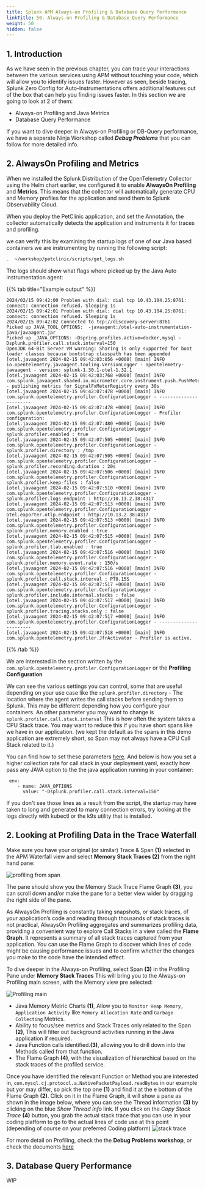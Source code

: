 ```yaml
---
title: Splunk APM Always-on Profiling & Database Query Performance
linkTitle: 50. Always-on Profiling & Database Query Performance 
weight: 50
hidden: false
---
```

## 1. Introduction

As we have seen in the previous chapter, you can trace your interactions between the various services using APM without touching your code, which will allow you to identify issues faster. However as seen, beside tracing, Splunk Zero Config for Auto-Instrumentations offers additional features out of the box that can help you finding issues faster. In this section we are going to look at 2 of them:

* Always-on Profiling and Java Metrics
* Database Query Performance

If you want to dive deeper in Always-on Profiling or DB-Query performance, we have a separate Ninja Workshop called ***Debug Problems*** that you can follow for more detailed info.

## 2. AlwaysOn Profiling and Metrics

When we installed the Splunk Distribution of the OpenTelemetry Collector using the Helm chart earlier, we configured it to enable **AlwaysOn Profiling** and **Metrics**. This means that the collector will automatically generate CPU and Memory profiles for the application and send them to Splunk Observability Cloud.

When you deploy the PetClinic application, and set the Annotation, the collector automatically detects the application and instruments it for traces and profiling.

we can verify this by examining the startup logs of one of our Java based containers we are instrumenting by running the following script:

```bash
.  ~/workshop/petclinic/scripts/get_logs.sh
```

The logs should show what flags where picked up by the Java Auto instrumentation agent:

{{% tab title="Example output" %}}

``` text {wrap="false"}
2024/02/15 09:42:00 Problem with dial: dial tcp 10.43.104.25:8761: connect: connection refused. Sleeping 1s
2024/02/15 09:42:01 Problem with dial: dial tcp 10.43.104.25:8761: connect: connection refused. Sleeping 1s
2024/02/15 09:42:02 Connected to tcp://discovery-server:8761
Picked up JAVA_TOOL_OPTIONS:  -javaagent:/otel-auto-instrumentation-java/javaagent.jar
Picked up _JAVA_OPTIONS: -Dspring.profiles.active=docker,mysql -Dsplunk.profiler.call.stack.interval=150
OpenJDK 64-Bit Server VM warning: Sharing is only supported for boot loader classes because bootstrap classpath has been appended
[otel.javaagent 2024-02-15 09:42:03:056 +0000] [main] INFO io.opentelemetry.javaagent.tooling.VersionLogger - opentelemetry-javaagent - version: splunk-1.30.1-otel-1.32.1
[otel.javaagent 2024-02-15 09:42:03:768 +0000] [main] INFO com.splunk.javaagent.shaded.io.micrometer.core.instrument.push.PushMeterRegistry - publishing metrics for SignalFxMeterRegistry every 30s
[otel.javaagent 2024-02-15 09:42:07:478 +0000] [main] INFO com.splunk.opentelemetry.profiler.ConfigurationLogger - -----------------------
[otel.javaagent 2024-02-15 09:42:07:478 +0000] [main] INFO com.splunk.opentelemetry.profiler.ConfigurationLogger - Profiler configuration:
[otel.javaagent 2024-02-15 09:42:07:480 +0000] [main] INFO com.splunk.opentelemetry.profiler.ConfigurationLogger -                  splunk.profiler.enabled : true
[otel.javaagent 2024-02-15 09:42:07:505 +0000] [main] INFO com.splunk.opentelemetry.profiler.ConfigurationLogger -                splunk.profiler.directory : /tmp
[otel.javaagent 2024-02-15 09:42:07:505 +0000] [main] INFO com.splunk.opentelemetry.profiler.ConfigurationLogger -       splunk.profiler.recording.duration : 20s
[otel.javaagent 2024-02-15 09:42:07:506 +0000] [main] INFO com.splunk.opentelemetry.profiler.ConfigurationLogger -               splunk.profiler.keep-files : false
[otel.javaagent 2024-02-15 09:42:07:510 +0000] [main] INFO com.splunk.opentelemetry.profiler.ConfigurationLogger -            splunk.profiler.logs-endpoint : http://10.13.2.38:4317
[otel.javaagent 2024-02-15 09:42:07:513 +0000] [main] INFO com.splunk.opentelemetry.profiler.ConfigurationLogger -              otel.exporter.otlp.endpoint : http://10.13.2.38:4317
[otel.javaagent 2024-02-15 09:42:07:513 +0000] [main] INFO com.splunk.opentelemetry.profiler.ConfigurationLogger -           splunk.profiler.memory.enabled : true
[otel.javaagent 2024-02-15 09:42:07:515 +0000] [main] INFO com.splunk.opentelemetry.profiler.ConfigurationLogger -             splunk.profiler.tlab.enabled : true
[otel.javaagent 2024-02-15 09:42:07:516 +0000] [main] INFO com.splunk.opentelemetry.profiler.ConfigurationLogger -        splunk.profiler.memory.event.rate : 150/s
[otel.javaagent 2024-02-15 09:42:07:516 +0000] [main] INFO com.splunk.opentelemetry.profiler.ConfigurationLogger -      splunk.profiler.call.stack.interval : PT0.15S
[otel.javaagent 2024-02-15 09:42:07:517 +0000] [main] INFO com.splunk.opentelemetry.profiler.ConfigurationLogger -  splunk.profiler.include.internal.stacks : false
[otel.javaagent 2024-02-15 09:42:07:517 +0000] [main] INFO com.splunk.opentelemetry.profiler.ConfigurationLogger -      splunk.profiler.tracing.stacks.only : false
[otel.javaagent 2024-02-15 09:42:07:517 +0000] [main] INFO com.splunk.opentelemetry.profiler.ConfigurationLogger - -----------------------
[otel.javaagent 2024-02-15 09:42:07:518 +0000] [main] INFO com.splunk.opentelemetry.profiler.JfrActivator - Profiler is active.
```

{{% /tab %}}

We are interested in the section written by the  `com.splunk.opentelemetry.profiler.ConfigurationLogger` or the **Profiling Configuration**

We can see the various settings you can control, some that are  useful depending on your use case like the `splunk.profiler.directory` -  The location where the agent  writes the call stacks before sending them to Splunk. This may be different depending how you configure your containers.
An other parameter you may want to change is `splunk.profiler.call.stack.interval` This is how often the system takes a CPU Stack trace. You may want to reduce this if you have short spans like we have in our application. (we kept the default as the spans in this demo application are extremely short, so Span may not always have a CPU  Call Stack related to it.)

You can find how to set these parameters [here](https://docs.splunk.com/observability/en/gdi/get-data-in/application/java/configuration/advanced-java-otel-configuration.html#profiling-configuration-java). And below is how you set a higher collection rate for call stack in your deployment.yaml, exactly how pass any JAVA option to the the java application running in your container:

```text
 env: 
    - name: JAVA_OPTIONS
      value: "-Dsplunk.profiler.call.stack.interval=150"
```

If you don't see those lines as a result from the script, the startup may have taken to long and generated to many connection errors, try looking at the logs directly with kubectl or the k9s utility that is installed.

## 2. Looking at Profiling Data in the Trace Waterfall

Make sure you have your original (or similar) Trace  & Span **(1)** selected in the APM Waterfall view and select  **Memory Stack Traces (2)** from the right hand pane:

![profiling from span](../images/flamechart-in-waterfall.png)

The pane should show you the  Memory Stack Trace Flame Graph **(3)**, you can scroll down and/or make the pane  for a better view wider by dragging the right  side of the pane.

As AlwaysOn Profiling is constantly taking snapshots, or stack traces, of your application’s code and reading through thousands of stack traces is not practical, AlwaysOn Profiling aggregates and summarizes profiling data, providing a convenient way to explore Call Stacks in a view called the **Flame Graph**. It represents a summary of all stack traces captured from your application.  You can use the Flame Graph to discover which lines of code might be causing performance issues and to confirm whether the changes you make to the code have the intended effect.

To dive deeper in the Always-on Profiling, select Span **(3)** in the Profiling Pane under **Memory Stack Traces**
This will bring you to the Always-on Profiling main screen, with the Memory view pre selected:

![Profiling main](../images/profiling-memory.png)

* Java Memory Metric Charts **(1)**,  Allow you to `Monitor Heap Memory, Application Activity` like `Memory Allocation Rate`  and `Garbage Collecting` Metrics.
* Ability to focus/see metrics and Stack Traces only related to the Span **(2)**, This will filter out background activities running in the Java application if required.
* Java Function calls identified.**(3)**, allowing you to drill down  into the Methods called from that function.
* The Flame Graph **(4)**,  with the visualization of hierarchical based on the stack traces of the profiled service.

Once you have identified the relevant Function or Method you are interested in, `com.mysql.cj.protocol.a.NativePacketPayload.readBytes` in our example but yor may differ, so pick the top one **(1)**  and find it at the e bottom of the Flame Graph **(2)**. Click on it in the Flame Graph, it will show a pane as shown in the image below, where you can see the Thread information **(3)** by clicking on the blue *Show Thread Info* link. If you click on the *Copy Stack Trace* **(4)** button, you grab the actual stack trace that you can use in your coding platform to go to the actual lines of code use at this point (depending of course on your preferred Coding platform)
![stack trace](../images/grab-stack-trace.png)

For more detail on Profiling, check the the **Debug Problems workshop**, or  check the documents [here](https://docs.splunk.com/observability/en/apm/profiling/intro-profiling.html#introduction-to-alwayson-profiling-for-splunk-apm)

## 3. Database Query Performance


WIP
<!--

You can now visit the Splunk APM UI and examine the application components, traces, profiling, DB Query performance and metrics. From the left-hand menu **APM** → **Explore**, click the environment dropdown and select your environment e.g. `<INSTANCE>-petclinic` (where`<INSTANCE>` is replaced with the value you noted down earlier).

![APM Environment](../images/apm-environment.png)

Once your validation is complete you can stop the application by pressing `Ctrl-c`.

## 4. Adding Resource Attributes to Spans

Resource attributes can be added to every reported span. For example `version=0.314`. A comma-separated list of resource attributes can also be defined e.g. `key1=val1,key2=val2`.

Let's launch the PetClinic again using new resource attributes. Note, that adding resource attributes to the run command will override what was defined when we installed the collector. Let's add two new resource attributes `deployment.environment=$INSTANCE-petclinic-env,version=0.314`:

```bash
java \
-Dserver.port=8083 \
-Dotel.service.name=$INSTANCE-petclinic-service \
-Dotel.resource.attributes=deployment.environment=$INSTANCE-petclinic-env,version=0.314 \
-jar target/spring-petclinic-*.jar --spring.profiles.active=mysql
```

Back in the Splunk APM UI we can drill down on a recent trace and see the new `version` attribute in a span.
-->